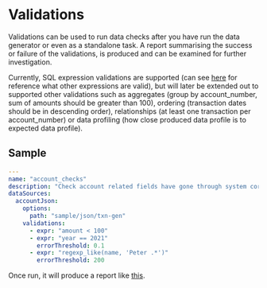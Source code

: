# Validations

Validations can be used to run data checks after you have run the data generator or even as a standalone task. A report 
summarising the success or failure of the validations, is produced and can be examined for further investigation.
  
Currently, SQL expression validations are supported (can see [here](https://spark.apache.org/docs/latest/api/sql/) 
for reference what other expressions are valid), but will later be extended out to supported other validations such as 
aggregates (group by account_number, sum of amounts should be greater than 100), ordering (transaction dates should be 
in descending order), relationships (at least one transaction per account_number) or data profiling (how close produced 
data profile is to expected data profile).

## Sample

```yaml
---
name: "account_checks"
description: "Check account related fields have gone through system correctly"
dataSources:
  accountJson:
    options:
      path: "sample/json/txn-gen"
    validations:
      - expr: "amount < 100"
      - expr: "year == 2021"
        errorThreshold: 0.1
      - expr: "regexp_like(name, 'Peter .*')"
        errorThreshold: 200
```

Once run, it will produce a report like [this](../../sample/docker/data/report/html/validations.html).
